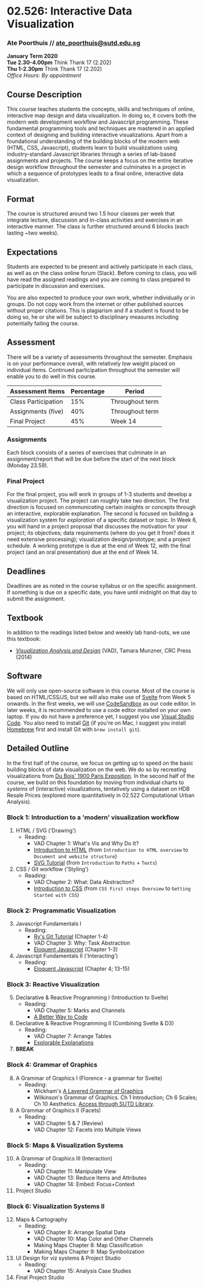# 02.526: Interactive Data Visualization
### Ate Poorthuis // ate_poorthuis@sutd.edu.sg  
  
**January Term 2020**  
**Tue 2.30-4.00pm** Think Thank 17 (2.202)  
**Thu 1-2.30pm** Think Thank 17 (2.202)  
*Office Hours: By appointment*

## Course Description
This course teaches students the concepts, skills and techniques of online, interactive map design and data visualization. In doing so, it covers both the modern web development workflow and Javascript programming. These fundamental programming tools and techniques are mastered in an applied context of designing and building interactive visualizations. Apart from a foundational understanding of the building blocks of the modern web (HTML, CSS, Javascript), students learn to build visualizations using industry-standard Javascript libraries through a series of lab-based assignments and projects. The course keeps a focus on the entire iterative design workflow throughout the semester and culminates in a project in which a sequence of prototypes leads to a final online, interactive data visualization.

## Format
The course is structured around two 1.5 hour classes per week that integrate lecture, discussion and in-class activities and exercises in an interactive manner. The class is further structured around 6 blocks (each lasting ~two weeks).

## Expectations
Students are expected to be present and actively participate in each class, as well as on the class online forum (Slack). Before coming to class, you will have read the assigned readings and you are coming to class prepared to participate in discussion and exercises. 

You are also expected to produce your own work, whether individually or in groups. Do not copy work from the internet or other published sources without proper citations. This is plagiarism and if a student is found to be doing so, he or she will be subject to disciplinary measures including potentially failing the course.

## Assessment
There will be a variety of assessments throughout the semester. Emphasis is on your performance overall, with relatively low weight placed on individual items. Continued participation throughout the semester will enable you to do well in this course.

| Assessment Items                          | Percentage | Period          |
|-------------------------------------------|------------|-----------------|
| Class Participation                       | 15%        | Throughout term |
| Assignments (five)                        | 40%        | Throughout term |
| Final Project                             | 45%        | Week 14         |

### Assignments
Each block consists of a series of exercises that culminate in an assignment/report that will be due before the start of the next block (Monday 23.59).

### Final Project
For the final project, you will work in groups of 1-3 students and develop a visualization project. The project can roughly take two direction. The first direction is focused on *communicating* certain insights or concepts through an interactive, explorable explanation. The second is focused on building a visualization system for *exploration* of a specific dataset or topic. In Week 6, you will hand in a project proposal that discusses the motivation for your project; its objectives; data requirements (where do you get it from? does it need extensive processing); visualization design/prototype; and a project schedule. A working prototype is due at the end of Week 12, with the final project (and an oral presentation) due at the end of Week 14. 

## Deadlines
Deadlines are as noted in the course syllabus or on the specific assignment. If something is due on a specific date, you have until midnight on that day to submit the assignment.

## Textbook
In addition to the readings listed below and weekly lab hand-outs, we use this textbook:

- [*Visualization Analysis and Design*](https://www.amazon.com/Visualization-Analysis-Design-AK-Peters/dp/1466508914/) (VAD), Tamara Munzner, CRC Press (2014)

## Software
We will only use open-source software in this course. Most of the course is based on HTML/CSS/JS, but we will also make use of [Svelte](https://svelte.dev/) from Week 5 onwards. In the first weeks, we will use [CodeSandbox](https://codesandbox.io/) as our code editor. In later weeks, it is recommended to use a code editor installed on your own laptop. If you do not have a preference yet, I suggest you use [Visual Studio Code](https://code.visualstudio.com/). You also need to install [Git](https://git-scm.com/download) (if you're on Mac, I suggest you install [Homebrew](http://brew.sh/) first and install Git with `brew install git`).

## Detailed Outline
In the first half of the course, we focus on getting up to speed on the basic building blocks of data visualization on the web. We do so by recreating visualizations from [Du Bois' 1900 Paris Exposition](http://www.loc.gov/pictures/search/?q=drawing&co=anedub&st=gallery). In the second half of the course, we build on this foundation by moving from individual charts to *systems* of (interactive) visualizations, tentatively using a dataset on HDB Resale Prices (explored more quantitatively in 02.522 Computational Urban Analysis).

### Block 1: Introduction to a 'modern' visualization workflow
1. HTML / SVG ('Drawing')
    - Reading:
        - VAD Chapter 1: What's Vis and Why Do It?
        - [Introduction to HTML](https://developer.mozilla.org/en-US/docs/Learn/HTML/Introduction_to_HTML) (from `Introduction to HTML overview` to `Document and website structure`)
        - [SVG Tutorial](https://developer.mozilla.org/en-US/docs/Web/SVG/Tutorial) (from `Introduction` to `Paths` + `Texts`)
2. CSS / Git workflow ('Styling') 
    - Reading:
        - VAD Chapter 2: What: Data Abstraction?
        - [Introduction to CSS](https://developer.mozilla.org/en-US/docs/Learn/CSS/First_steps) (from `CSS First steps Overview` to `Getting Started with CSS`)

### Block 2: Programmatic Visualization
3. Javascript Fundamentals I
    - Reading:
        - [Ry's Git Tutorial](https://www.amazon.com/Rys-Git-Tutorial-Ryan-Hodson-ebook/dp/B00QFIA5OC) (Chapter 1-4)
        - VAD Chapter 3: Why: Task Abstraction
        - [Eloquent Javascript](https://eloquentjavascript.net/) (Chapter 1-3)
4. Javascript Fundamentals II ('Interacting')
    - Reading:
        - [Eloquent Javascript](https://eloquentjavascript.net/) (Chapter 4; 13-15)

### Block 3: Reactive Visualization
5. Declarative & Reactive Programming I (Introduction to Svelte)
    - Reading:
        - VAD Chapter 5: Marks and Channels
        - [A Better Way to Code](https://medium.com/@mbostock/a-better-way-to-code-2b1d2876a3a0)
6. Declarative & Reactive Programming II (Combining Svelte & D3)
    - Reading:
        - VAD Chapter 7: Arrange Tables
        - [Explorable Explanations](http://worrydream.com/ExplorableExplanations/)
7. **BREAK**
### Block 4: Grammar of Graphics
8. A Grammar of Graphics I (Florence - a grammar for Svelte)
    - Reading:
        - Wickham's [A Layered Grammar of Graphics](https://vita.had.co.nz/papers/layered-grammar.html)
        - Wilkinson's Grammar of Graphics. Ch 1 Introduction; Ch 6 Scales; Ch 10 Aesthetics. [Access through SUTD Library](https://link.springer.com/book/10.1007%2F0-387-28695-0).
9. A Grammar of Graphics II (Facets)
    - Reading:
        - VAD Chapter 5 & 7 (Review)
        - VAD Chapter 12: Facets into Multiple Views 

### Block 5: Maps & Visualization Systems
10. A Grammar of Graphics III (Interaction)
    - Reading:
        - VAD Chapter 11: Manipulate View
        - VAD Chapter 13: Reduce Items and Attributes  
        - VAD Chapter 14: Embed: Focus+Context
11. Project Studio

### Block 6: Visualization Systems II
12. Maps & Cartography
    - Reading:
        - VAD Chapter 8: Arrange Spatial Data
        - VAD Chapter 10: Map Color and Other Channels
        - Making Maps Chapter 8: Map Classification
        - Making Maps Chapter 9: Map Symbolization
13. UI Design for viz systems & Project Studio
    - Reading:
        - VAD Chapter 15: Analysis Case Studies
14. Final Project Studio